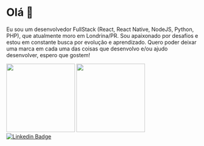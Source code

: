 <h1>Olá 👋</h1>

Eu sou um desenvolvedor FullStack (React, React Native, NodeJS, Python, PHP), que atualmente moro em Londrina/PR.
Sou apaixonado por desafios e estou em constante busca por evolução e aprendizado.
Quero poder deixar uma marca em cada uma das coisas que desenvolvo e/ou ajudo desenvolver, espero que gostem!

<div>
<img height="180em" src="https://github-readme-stats.vercel.app/api?username=codifybrazil&layout=compact&show_icons=true&theme=dracula&include_all_commits=true&count_private=true"/>
  <img height="180em" src="https://github-readme-stats.vercel.app/api/top-langs/?username=codifybrazil&layout=compact&langs_count=7&theme=dracula"/>
</div>
  

<a href="https://www.linkedin.com/in/rafaelguilber/">
<img alt="Linkedin Badge" src="https://img.shields.io/badge/-Rafael%20Guilber-blue?style=flat-square&logo=Linkedin&logoColor=white&link=https://www.linkedin.com/in/rafaelguilber/"/></a>
